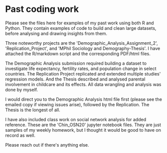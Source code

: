 # Past coding work

Please see the files here for examples of my past work using both R and Python. They contain examples of code to build and clean large datasets, before analysing and drawing insights from them.

Three noteworthy projects are the 'Demographic_Analysis_Assignment_2', 'Replication_Project', and 'MPhil Sociology and Demography-Thesis'. I have attached the R/markdown script and the corresponding PDF/html files.

The Demographic Analysis submission required building a dataset to investigate life expectancy, fertility rates, and population change in select countries. The Replication Project replicated and extended multiple studies' regression models. And the Thesis described and analysed parental involvement in childcare and its effects. All data wrangling and analysis was done by myself.

I would direct you to the Demographic Analysis html file first (please see the emailed copy if viewing issues arise), followed by the Replication. The Thesis is the longest of all.

I have also included class work on social network analysis for added reference. These are the 'Chin_OSN20' jupyter notebook files. They are just samples of my weekly homework, but I thought it would be good to have on record as well.

Please reach out if there's anything else.
